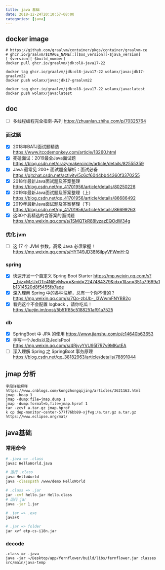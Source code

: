 ```yaml
---
title: java 基础
date: 2018-12-24T20:10:57+08:00
categories: [java]
---
```


## docker image

```shell
# https://github.com/graalvm/container/pkgs/container/graalvm-ce
# ghcr.io/graalvm/$IMAGE_NAME[:][$os_version][-$java_version][-$version][-$build_number]
docker pull ghcr.io/graalvm/jdk:ol8-java17-22

docker tag ghcr.io/graalvm/jdk:ol8-java17-22 wolanx/java:jdk17-graalvm22
docker push wolanx/java:jdk17-graalvm22

docker tag ghcr.io/graalvm/jdk:ol8-java17-22 wolanx/java:latest
docker push wolanx/java:latest
```

## doc

- [ ] 多线程编程完全指南-系列 https://zhuanlan.zhihu.com/p/70325764

### 面试题

- [x] 2018年BATJ面试题精选 https://www.itcodemonkey.com/article/13260.html
- [x] 死磕面试：2019最全Java面试题 https://blog.csdn.net/crazymakercircle/article/details/82555359
- [x] Java 最常见 200+ 面试题全解析：面试必备 https://gitchat.csdn.net/activity/5c6cf6044bb44360f3370255
- [x] 2018年最新Java面试题及答案整理 https://blog.csdn.net/qq_41701956/article/details/80250226
- [x] 2019年最新Java面试题及答案整理（上） https://blog.csdn.net/qq_41701956/article/details/86686492
- [x] 2019年最新Java面试题及答案整理（下） https://blog.csdn.net/qq_41701956/article/details/86699263
- [x] 这30个我精选的含答案的面试题 https://mp.weixin.qq.com/s/1SMQTkR88lyzazEQOdW34g

### 优化 jvm

- [ ] 这 17 个 JVM 参数，高级 Java 必须掌握！https://mp.weixin.qq.com/s/HYT49JD38f6iIpyVFWmH-Q

### spring

- [x] 快速开发一个自定义 Spring Boot
  Starter https://mp.weixin.qq.com/s?__biz=MzUxOTc4NjEyMw==&mid=2247484379&idx=1&sn=351a7f669a1b1314520d8f5455fb7ade
- [x] 深入理解 Spring 中的各种注解，总有一个你不懂的？ https://mp.weixin.qq.com/s/7Qo-zbUb-_l3WwmFNYBB2g
- [x] 看完这个不会配置 logback ，请你吃瓜！https://juejin.im/post/5b51f85c5188251af91a7525

### db

- [x] SpringBoot 中 JPA 的使用 https://www.jianshu.com/p/c14640b63653
- [x] 手写一个Jedis以及JedisPool https://mp.weixin.qq.com/s/4RjyyYVU95I7R7v9MKutEA
- [ ] 深入理解 Spring 之 SpringBoot 事务原理 https://blog.csdn.net/qq_38182963/article/details/78891044

## jmap 分析

```shell
字段详细解释 https://www.cnblogs.com/kongzhongqijing/articles/3621163.html
jmap -heap 1
jmap -dump:file=jmap.dump 1
jmap -dump:format=b,file=jmap.hprof 1
tar -zcvf a.tar.gz jmap.hprof
k cp dep-monitor-center-577f76bb89-xjfwg:/a.tar.gz a.tar.gz
https://www.eclipse.org/mat/
```

## java基础

### 常用命令

```sh
# .java => .class
javac HelloWorld.java

# 运行 .class
java HelloWorld
java -classpath /www/demo HelloWorld

# .class => .jar
jar -cvf hello.jar Hello.class
# 运行 jar
java -jar 1.jar

# .jar => .exe
javaFX

# .jar => folder
jar xvf etp-cs-i18n.jar
```

### decode

```shell
.class => .java
java -jar ~/Desktop/app/fernflower/build/libs/fernflower.jar classes src/main/java-temp
```
